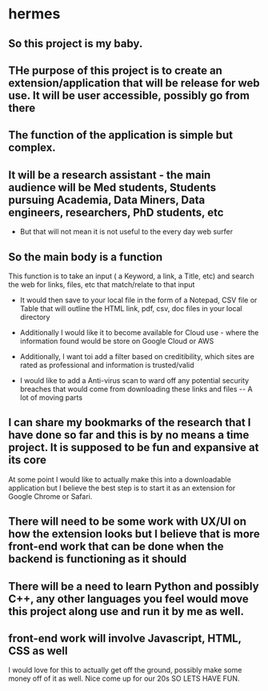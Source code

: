 # hermes
## So this project is my baby.
## THe purpose of this project is to create an extension/application that will be release for web use. It will be user accessible, possibly go from there
## The function of the application is simple but complex.
## It will be a research assistant - the main audience will be Med students, Students pursuing Academia, Data Miners, Data engineers, researchers, PhD students, etc
  - But that will not mean it is not useful to the every day web surfer
## So the main body is a function
  This function is to take an input ( a Keyword, a link, a Title, etc) and search the web for links, files, etc that match/relate to that input
  - It would then save to your local file in the form of a Notepad, CSV file or Table that will outline the HTML link, pdf, csv, doc files in your local directory
  - Additionally I would like it to become available for Cloud use - where the information found would be store on Google Cloud or AWS
  
- Additionally, I want toi add a filter based on creditibility, which sites are rated as professional and information is trusted/valid
- I would like to add a Anti-virus scan to ward off any potential security breaches that would come from downloading these links and files
 -- A lot of moving parts
## I can share my bookmarks of the research that I have done so far and this is by no means a time project. It is supposed to be fun and expansive at its core
At some point I would like to actually make this into a downloadable application but I believe the best step is to start it as an extension for Google Chrome or Safari.
## There will need to be some work with UX/UI on how the extension looks but I believe that is more front-end work that can be done when the backend is functioning as it should
## There will be a need to learn Python and possibly C++, any other languages you feel would move this project along use and run it by me as well.
## front-end work will involve Javascript, HTML, CSS as well
I would love for this to actually get off the ground, possibly make some money off of it as well. Nice come up for our 20s
SO LETS HAVE FUN.
